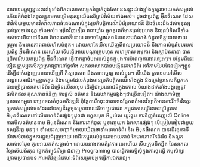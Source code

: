នាពេលបច្ចុប្បន្ននេះនៅទូទាំងពិភពលោកបច្ចេកវិទ្យាកំពុងតែមានសន្ទុះយ៉ាងខ្លាំងក្លាគួរអោយកត់សម្គាល់ ហើយក៏កំពុងតែចូលខ្លួនមកបម្រើមនុស្សយើងលើគ្រប់វិស័យទាំងអស់។  ដូចជាប្រព័ន្ឋ  អ៊ុីនធឺណេត  ដែលជាវិស័យមួយមានវិសាលភាពធំធេងណាស់ក្នុងប្រតិបតិ្ដការណ៏បំរើប្រយោជន៏ និងចំនេះដឹងដល់មនុស្សគ្រប់ស្រទាប់វណ្ណៈទាំងអស់។  ម្យ៉ាងវិញទៀត វាជាឃ្លាំង ផ្ទុកនូវពត័មានគ្រប់ប្រភេទ និងគ្រប់ទិសទីទាំងអស់ទោះបីជានៅទីណា រឺពេលណាក៏ដោយ វាអាចស្វែងរកពត័មានតាមចំណង់ ចំនូលចិត្តដោយងាយស្រួល និងមានភាពឆាប់រហ័សបំផុត។ ដោយសាតែមើលឃើញពីផលប្រយោជន៏ និងភាពសំបូរបែបរបស់ ប្រព័ន្ឋ អ៊ុីនធឺណេត នេះហើយ ទើបធ្វើអោយបណ្ដាក្រុមហ៊ុន សហគ្រាស អង្គការ និងស្ថាប័ននានា បានជ្រើសរើសយកប្រព័ន្ឋ អ៊ុីនធឺណេត ធ្វើជាកត្តាចំបងរបស់ខ្លួនក្នុុងការបំពេញការងារផ្សេងៗ។ បន្ថែមពីនេះទៀត ក្រុមអ្នកសិក្សាស្រាវជ្រាវនៅទូទាំង សកលលោកបានបង្កើតគេហទំព័រ ទៅតាមបែបផែនរៀងៗខ្លួន ដើម្បីដាក់បង្ហាញអោយឃើញពី កិត្យានុភាព និងភាពអច្ចារ្យ របស់ខ្លួន។ បើយើង ក្រលេខទៅមើលបណ្ដាលអាជីវកម្មខ្នាតតូច និងមធ្យមដែលកំពុងមានប្រតិបតិ្តការណ៏ទាំងក្នុង និងក្រៅប្រទេសគឺពួកគេបានប្រើប្រាស់គេហទំព័រ ដ៏ច្រើនលើសលុប ដើម្បីជាប្រយោជន៏ក្នុងគោល បំណងដាក់តាំងបង្ហាញនូវផលិតផល គុណភាពទំនិញ ការផ្តល់ ពត៌មាន និងសេវាកម្មផ្សេងៗជាច្រើនទៀត។ យ៉ាងណាមិញ ប្រទេសកម្ពុជា ជាប្រទេសកំពុងអភិវឌ្ឍន៏ ប៉ុន្តែការរីកដុះដាលខាងផ្នែកពត៌មានវិទ្យាក៏មានការរីកចំរើនគួរឲ្យកាត់សម្គាល់ផងដែរនៅទស្សន៏វត្តចុងក្រោយនេះគឺថា ប្រជាជន កម្ពុជាភាគច្រើនចេះប្រើប្រាស់ អិុនធឺណេតនៅលើគេហទំព័រផ្សេងៗដូចជា ហ្វេសបុក  អីុម៉េល យួរធួប ការទិញទំនេញលើ Online ការមើលពត៌មានតាម អិុនធឺណេត និងការដាក់ចូល ឬទាញយក ឯកសារផេ្សងៗ បើប្រៀបធៀបជាមួយទស្សន៏វត្ត មុនៗ។ ទាំងនេះសបញ្ជាក់អោយឃើញថាទាំងគេហទំព័រ និង អិុនធឺណេត បានដើរតួរនាទីយ៉ាងសំខាន់ក្នុងការជួយជំរុញអោយ អាជីវកម្មរបស់ពួកគេអោយកាន់ តែមានភាពរីកចំរើន និងលូតលាស់ទៅមុខ គូរអោយកត់សម្គាល់។ ដោយយោងតាមតំរូវការ នេះហើយ ទើបក្រុមនិស្សិត នៃសាកលវិទ្យាល័យន័រតុន ផ្នែកកុំព្យូទ័រវិទ្យា ជំនាញ Programing បានធ្វើការស្នើសុំក្នុងការចុះធ្វើ កម្មសិក្សា ក្រោមប្រធានបទ ការអភិវឌ្ឍន៍គេហៈទំព័រសម្រាប់អ្នកធ្វើការឯករាជ្យ។

